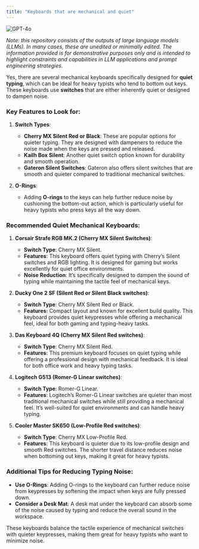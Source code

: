 ```yaml
---
title: "Keyboards that are mechanical and quiet"
---
```

![GPT-4o](https://img.shields.io/badge/GPT--4o-3333FF?style=for-the-badge&logo=openai&logoColor=white)



*Note: this repository consists of the outputs of large language models (LLMs). In many cases, these are unedited or minimally edited. The information provided is for demonstrative purposes only and is intended to highlight constraints and capabilities in LLM applications and prompt engineering strategies.*


Yes, there are several mechanical keyboards specifically designed for **quiet typing**, which can be ideal for heavy typists who tend to bottom out keys. These keyboards use **switches** that are either inherently quiet or designed to dampen noise.

### Key Features to Look for:
1. **Switch Types**:
   - **Cherry MX Silent Red or Black**: These are popular options for quieter typing. They are designed with dampeners to reduce the noise made when the keys are pressed and released.
   - **Kailh Box Silent**: Another quiet switch option known for durability and smooth operation.
   - **Gateron Silent Switches**: Gateron also offers silent switches that are smooth and quieter compared to traditional mechanical switches.

2. **O-Rings**:
   - Adding **O-rings** to the keys can help further reduce noise by cushioning the bottom-out action, which is particularly useful for heavy typists who press keys all the way down.

### Recommended Quiet Mechanical Keyboards:
1. **Corsair Strafe RGB MK.2 (Cherry MX Silent Switches)**:
   - **Switch Type**: Cherry MX Silent.
   - **Features**: This keyboard offers quiet typing with Cherry’s Silent switches and RGB lighting. It is designed for gaming but works excellently for quiet office environments.
   - **Noise Reduction**: It’s specifically designed to dampen the sound of typing while maintaining the tactile feel of mechanical keys.

2. **Ducky One 2 SF (Silent Red or Silent Black switches)**:
   - **Switch Type**: Cherry MX Silent Red or Black.
   - **Features**: Compact layout and known for excellent build quality. This keyboard provides quiet keypresses while offering a mechanical feel, ideal for both gaming and typing-heavy tasks.

3. **Das Keyboard 4Q (Cherry MX Silent Red switches)**:
   - **Switch Type**: Cherry MX Silent Red.
   - **Features**: This premium keyboard focuses on quiet typing while offering a professional design with mechanical feedback. It is ideal for both office work and heavy typing tasks.

4. **Logitech G513 (Romer-G Linear switches)**:
   - **Switch Type**: Romer-G Linear.
   - **Features**: Logitech’s Romer-G Linear switches are quieter than most traditional mechanical switches while still providing a mechanical feel. It’s well-suited for quiet environments and can handle heavy typing.

5. **Cooler Master SK650 (Low-Profile Red switches)**:
   - **Switch Type**: Cherry MX Low-Profile Red.
   - **Features**: This keyboard is quieter due to its low-profile design and smooth Red switches. The shorter travel distance reduces noise when bottoming out keys, making it great for heavy typists.

### Additional Tips for Reducing Typing Noise:
- **Use O-Rings**: Adding O-rings to the keyboard can further reduce noise from keypresses by softening the impact when keys are fully pressed down.
- **Consider a Desk Mat**: A desk mat under the keyboard can absorb some of the noise caused by typing and reduce the overall sound in the workspace.

These keyboards balance the tactile experience of mechanical switches with quieter keypresses, making them great for heavy typists who want to minimize noise.